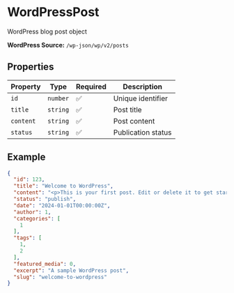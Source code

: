 # WordPressPost

WordPress blog post object

**WordPress Source:** `/wp-json/wp/v2/posts`

## Properties

| Property | Type | Required | Description |
|----------|------|----------|-------------|
| `id` | `number` | ✅ | Unique identifier |
| `title` | `string` | ✅ | Post title |
| `content` | `string` | ✅ | Post content |
| `status` | `string` | ✅ | Publication status |

## Example

```json
{
  "id": 123,
  "title": "Welcome to WordPress",
  "content": "<p>This is your first post. Edit or delete it to get started!</p>",
  "status": "publish",
  "date": "2024-01-01T00:00:00Z",
  "author": 1,
  "categories": [
    1
  ],
  "tags": [
    1,
    2
  ],
  "featured_media": 0,
  "excerpt": "A sample WordPress post",
  "slug": "welcome-to-wordpress"
}
```
